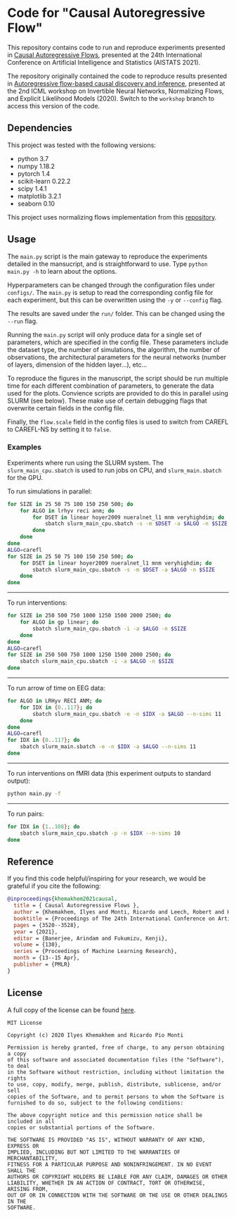 # Code for "Causal Autoregressive Flow"

This repository contains code to run and reproduce experiments presented in [Causal Autoregressive Flows](https://arxiv.org/abs/2011.02268), presented at the 24th International Conference on Artificial Intelligence and Statistics (AISTATS 2021).

The repository originally contained the code to reproduce results presented in [Autoregressive flow-based causal discovery and inference](https://arxiv.org/abs/2007.09390), presented at the 2nd ICML workshop on Invertible Neural Networks, Normalizing Flows, and Explicit Likelihood Models (2020).
Switch to the `workshop` branch to access this version of the code.



## Dependencies
This project was tested with the following versions:

- python 3.7
- numpy 1.18.2
- pytorch 1.4
- scikit-learn 0.22.2
- scipy 1.4.1
- matplotlib 3.2.1
- seaborn 0.10

This project uses normalizing flows implementation from this [repository](https://github.com/karpathy/pytorch-normalizing-flows).

## Usage

The `main.py` script is the main gateway to reproduce the experiments detailed in the mansucript, and is straightforward
to use. Type `python main.py -h` to learn about the options.

Hyperparameters can be changed through the configuration files under `configs/`.
The `main.py` is setup to read the corresponding config file for each experiment, but this can be overwritten using the
`-y` or `--config` flag.

The results are saved under the `run/` folder. This can be changed using the `--run` flag.

Running the `main.py` script will only produce data for a single set of parameters, which are specified in the config file.
These parameters include the dataset type, the number of simulations, the algorithm, the number of observations, the architectural parameters for the neural networks (number of layers, dimension of the hidden layer...), etc...

To reproduce the figures in the manuscript, the script should be run multiple time for each different combination of parameters, to generate the data used for the plots.
Convience scripts are provided to do this in parallel using SLURM (see below). These make use of certain debugging flags that overwrite certain fields in the config file.

Finally, the `flow.scale` field in the config files is used to switch from CAREFL to CAREFL-NS by setting it to `false`.


### Examples
Experiments where run using the SLURM system. The `slurm_main_cpu.sbatch` is used to run jobs on CPU, and
 `slurm_main.sbatch` for the GPU.

To run simulations in parallel:
```bash
for SIZE in 25 50 75 100 150 250 500; do
    for ALGO in lrhyv reci anm; do
        for DSET in linear hoyer2009 nueralnet_l1 mnm veryhighdim; do
            sbatch slurm_main_cpu.sbatch -s -m $DSET -a $ALGO -n $SIZE
        done
    done
done
ALGO=carefl
for SIZE in 25 50 75 100 150 250 500; do
    for DSET in linear hoyer2009 nueralnet_l1 mnm veryhighdim; do
        sbatch slurm_main_cpu.sbatch -s -m $DSET -a $ALGO -n $SIZE
    done
done

```

___
To run interventions:
```bash
for SIZE in 250 500 750 1000 1250 1500 2000 2500; do
    for ALGO in gp linear; do
        sbatch slurm_main_cpu.sbatch -i -a $ALGO -n $SIZE
    done
done
ALGO=carefl
for SIZE in 250 500 750 1000 1250 1500 2000 2500; do
    sbatch slurm_main_cpu.sbatch -i -a $ALGO -n $SIZE
done
```

___
To run arrow of time on EEG data:
```bash
for ALGO in LRHyv RECI ANM; do
    for IDX in {0..117}; do
        sbatch slurm_main_cpu.sbatch -e -n $IDX -a $ALGO --n-sims 11
    done
done
ALGO=carefl
for IDX in {0..117}; do
    sbatch slurm_main.sbatch -e -n $IDX -a $ALGO --n-sims 11
done
```

___
To run interventions on fMRI data (this experiment outputs to standard output):
```bash
python main.py -f
```

___
To run pairs:
```bash
for IDX in {1..108}; do
    sbatch slurm_main_cpu.sbatch -p -n $IDX --n-sims 10
done
```


## Reference

If you find this code helpful/inspiring for your research, we would be grateful if you cite the following:

```bib
@inproceedings{khemakhem2021causal,
  title = { Causal Autoregressive Flows },
  author = {Khemakhem, Ilyes and Monti, Ricardo and Leech, Robert and Hyvarinen, Aapo},
  booktitle = {Proceedings of The 24th International Conference on Artificial Intelligence and Statistics},
  pages = {3520--3528},
  year = {2021},
  editor = {Banerjee, Arindam and Fukumizu, Kenji},
  volume = {130},
  series = {Proceedings of Machine Learning Research},
  month = {13--15 Apr},
  publisher = {PMLR}
}
```


## License
A full copy of the license can be found [here](LICENSE).

```
MIT License

Copyright (c) 2020 Ilyes Khemakhem and Ricardo Pio Monti

Permission is hereby granted, free of charge, to any person obtaining a copy
of this software and associated documentation files (the "Software"), to deal
in the Software without restriction, including without limitation the rights
to use, copy, modify, merge, publish, distribute, sublicense, and/or sell
copies of the Software, and to permit persons to whom the Software is
furnished to do so, subject to the following conditions:

The above copyright notice and this permission notice shall be included in all
copies or substantial portions of the Software.

THE SOFTWARE IS PROVIDED "AS IS", WITHOUT WARRANTY OF ANY KIND, EXPRESS OR
IMPLIED, INCLUDING BUT NOT LIMITED TO THE WARRANTIES OF MERCHANTABILITY,
FITNESS FOR A PARTICULAR PURPOSE AND NONINFRINGEMENT. IN NO EVENT SHALL THE
AUTHORS OR COPYRIGHT HOLDERS BE LIABLE FOR ANY CLAIM, DAMAGES OR OTHER
LIABILITY, WHETHER IN AN ACTION OF CONTRACT, TORT OR OTHERWISE, ARISING FROM,
OUT OF OR IN CONNECTION WITH THE SOFTWARE OR THE USE OR OTHER DEALINGS IN THE
SOFTWARE.
```



